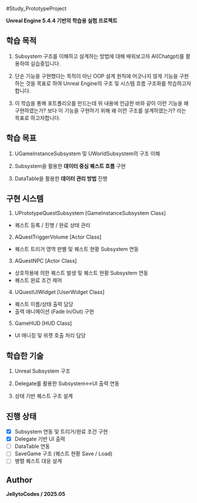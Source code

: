 #Study_PrototypeProject

**Unreal Engine 5.4.4 기반의 학습용 실험 프로젝트**

## 학습 목적
1. Subsystem 구조를 이해하고 설계하는 방법에 대해 배워보고자 AI(Chatgpt)를 활용하여 실습중입니다.
  
2. 단순 기능을 구현했다는 목적이 아닌 OOP 설계 원칙에 어긋나지 않게 기능을 구현하는 것을 목표로 하여
   Unreal Engine의 구조 및 시스템 흐름 구조화를 학습하고자 합니다.

3. 이 학습을 통해 포트폴리오를 만드는데 위 내용에 언급한 바와 같이 이런 기능을 왜 구현하였는가?
   보다 이 기능을 구현하기 위해 왜 이런 구조를 설계하였는가? 라는 목표로 하고자합니다.

## 학습 목표
1. UGameInstanceSubsystem 및 UWorldSubsystem의 구조 이해

2. Subsystem을 활용한 **데이터 중심 퀘스트 흐름** 구현

3. DataTable을 활용한 **데이터 관리 방법** 진행

## 구현 시스템

1. UPrototypeQuestSubsystem [GameInstanceSubsystem Class]
  - 퀘스트 등록 / 진행 / 완료 상태 관리

2. AQuestTriggerVolume [Actor Class]
  - 퀘스트 트리거 영역 판별 및 퀘스트 현황 Subsystem 연동

3. AQuestNPC [Actor Class]
  - 상호작용에 의한 퀘스트 발생 및 퀘스트 현황 Subsystem 연동
  - 퀘스트 완료 조건 제어
 
4. UQuestUIWidget [UserWidget Class]
  - 퀘스트 이름/상태 출력 담당
  - 출력 애니메이션 (Fade In/Out) 구현

5. GameHUD [HUD Class]
  - UI 매니징 및 위젯 호출 처리 담당

## 학습한 기술
1. Unreal Subsystem 구조
    
2. Delegate를 활용한 Subsystem↔UI 출력 연동

3. 상태 기반 퀘스트 구조 설계

## 진행 상태
 - [X] Subsystem 연동 및 트리거/완료 조건 구현
 - [X] Delegate 기반 UI 출력
 - [ ] DataTable 연동
 - [ ] SaveGame 구조 (퀘스트 현황 Save / Load)
 - [ ] 병렬 퀘스트 대응 설계

## Author
   **JellytoCodes / 2025.05**
